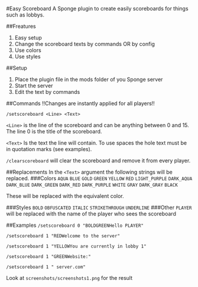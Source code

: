 #Easy Scoreboard
A Sponge plugin to create easily scoreboards
for things such as lobbys.

##Freatures
1. Easy setup
2. Change the scoreboard texts by commands OR by config
3. Use colors
4. Use styles

##Setup
1. Place the plugin file in the mods folder
of you Sponge server
2. Start the server
3. Edit the text by commands

##Commands
    !!Changes are instantly applied for all players!!

`/setscoreboard <Line> <Text>`

`<Line>` is the line of the scoreboard and
can be anything between 0 and 15. The line
0 is the title of the scoreboard.

`<Text>` Is the text the line will contain.
To use spaces the hole text must be in
quotation marks (see examples).


`/clearscoreboard` will clear the scoreboard and remove
it from every player.

##Replacements
In the `<Text>` argument the following strings will
be replaced.
###Colors
`AQUA`
`BLUE`
`GOLD`
`GREEN`
`YELLOW`
`RED`
`LIGHT_PURPLE`
`DARK_AQUA`
`DARK_BLUE`
`DARK_GREEN`
`DARK_RED`
`DARK_PURPLE`
`WHITE`
`GRAY`
`DARK_GRAY`
`BLACK`

These will be replaced with the equivalent color.

###Styles
`BOLD`
`OBFUSCATED`
`ITALIC`
`STRIKETHROUGH`
`UNDERLINE`
###Other
`PLAYER` will be replaced with the name of the player
who sees the scoreboard

##Examples
`/setscoreboard 0 "BOLDGREENHello PLAYER"`

`/setscoreboard 1 "REDWelcome to the server"`

`/setscoreboard 1 "YELLOWYou are currently in lobby 1"`

`/setscoreboard 1 "GREENWebsite:"`

`/setscoreboard 1 " server.com"`

Look at `screenshots/screenshots1.png` for the result